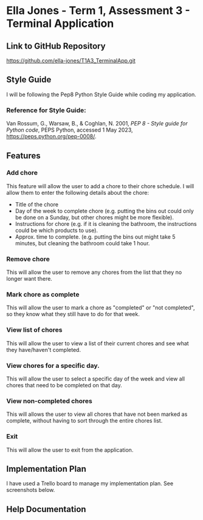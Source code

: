 # Ella Jones - Term 1, Assessment 3 - Terminal Application

## Link to GitHub Repository
https://github.com/ella-jones/T1A3_TerminalApp.git

## Style Guide
I will be following the Pep8 Python Style Guide while coding my application. 

### Reference for Style Guide:
Van Rossum, G., Warsaw, B., & Coghlan, N. 2001, *PEP 8 - Style guide for Python code*, PEPS Python, accessed 1 May 2023, https://peps.python.org/pep-0008/. 

## Features

### Add chore
This feature will allow the user to add a chore to their chore schedule. I will allow them to enter the following details about the chore:
* Title of the chore
* Day of the week to complete chore (e.g. putting the bins out could only be done on a Sunday, but other chores might be more flexible).
* Instructions for chore (e.g. if it is cleaning the bathroom, the instructions could be which products to use).
* Approx. time to complete. (e.g. putting the bins out might take 5 minutes, but cleaning the bathroom could take 1 hour.

### Remove chore
This will allow the user to remove any chores from the list that they no longer want there.


### Mark chore as complete
This will allow the user to mark a chore as "completed" or "not completed", so they know what they still have to do for that week.


### View list of chores
This will allow the user to view a list of their current chores and see what they have/haven't completed.


### View chores for a specific day.
This will allow the user to select a specific day of the week and view all chores that need to be completed on that day.

### View non-completed chores
This will allows the user to view all chores that have not been marked as complete, without having to sort through the entire chores list.

### Exit
This will allow the user to exit from the application.

## Implementation Plan
I have used a Trello board to manage my implementation plan. See screenshots below.

## Help Documentation